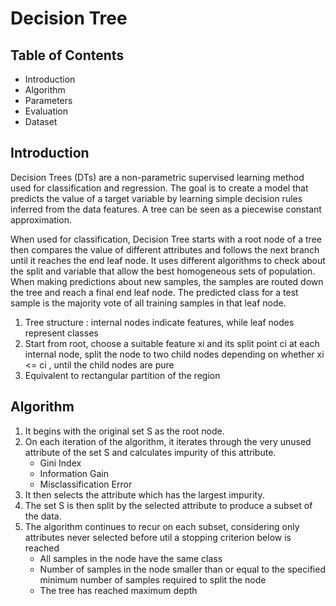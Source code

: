 # Decision Tree
## Table of Contents
- Introduction
- Algorithm
- Parameters
- Evaluation
- Dataset

## Introduction
Decision Trees (DTs) are a non-parametric supervised learning method used for classification and regression. The goal is to create a model that predicts the value of a target variable by learning simple decision rules inferred from the data features. A tree can be seen as a piecewise constant approximation.

When used for classification, Decision Tree starts with a root node of a tree then compares the value of different attributes and follows the next branch until it reaches the end leaf node. It uses different algorithms to check about the split and variable that allow the best homogeneous sets of population. When making predictions about new samples, the samples are routed down the tree and reach a final end leaf node. The predicted class for a test sample is the majority vote of all training samples in that leaf node.

1. Tree structure : internal nodes indicate features, while leaf nodes represent classes
2. Start from root, choose a suitable feature xi and its split point ci at each internal node, split the node to two child nodes depending on whether xi <= ci , until the child nodes are pure
3. Equivalent to rectangular partition of the region

## Algorithm
1. It begins with the original set S as the root node.
2. On each iteration of the algorithm, it iterates through the very unused attribute of the set S and calculates impurity of this attribute.
    - Gini Index
    - Information Gain
    - Misclassification Error
3. It then selects the attribute which has the largest impurity.
4. The set S is then split by the selected attribute to produce a subset of the data.
5. The algorithm continues to recur on each subset, considering only attributes never selected before util a stopping criterion below is reached
    - All samples in the node have the same class
    - Number of samples in the node smaller than or equal to the specified minimum number of samples required to split the node
    - The tree has reached maximum depth
